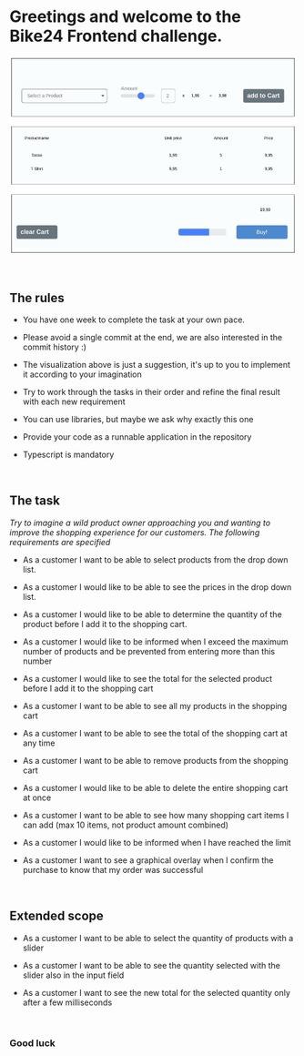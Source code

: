 # Greetings and welcome to the Bike24 Frontend challenge.

![UI example](https://github.com/Bike24/FrontendCodingChallenge/blob/main/assets/ui_example.png?raw=true)

&nbsp;
&nbsp;

## The rules
* You have one week to complete the task at your own pace.

* Please avoid a single commit at the end, we are also interested in the commit history :)

* The visualization above is just a suggestion, it's up to you to implement it according to your imagination

* Try to work through the tasks in their order and refine the final result with each new requirement

* You can use libraries, but maybe we ask why exactly this one

* Provide your code as a runnable application in the repository

* Typescript is mandatory

&nbsp;
&nbsp;


## The task


_Try to imagine a wild product owner approaching you and wanting to improve the shopping experience for our customers. The following requirements are specified_


* As a customer I want to be able to select products from the drop down list.

* As a customer I would like to be able to see the prices in the drop down list.

* As a customer I would like to be able to determine the quantity of the product before I add it to the shopping cart.

* As a customer I would like to be informed when I exceed the maximum number of products and be prevented from entering more than this number

* As a customer I would like to see the total for the selected product before I add it to the shopping cart

* As a customer I want to be able to see all my products in the shopping cart

* As a customer I want to be able to see the total of the shopping cart at any time

* As a customer I want to be able to remove products from the shopping cart

* As a customer I would like to be able to delete the entire shopping cart at once

* As a customer I want to be able to see how many shopping cart items I can add (max 10 items, not product amount combined)

* As a customer I would like to be informed when I have reached the limit

* As a customer I want to see a graphical overlay when I confirm the purchase to know that my order was successful

&nbsp;
&nbsp;


## Extended scope

* As a customer I want to be able to select the quantity of products with a slider

* As a customer I want to be able to see the quantity selected with the slider also in the input field

* As a customer I want to see the new total for the selected quantity only after a few milliseconds

 
 
&nbsp;
&nbsp;
&nbsp;


### Good luck